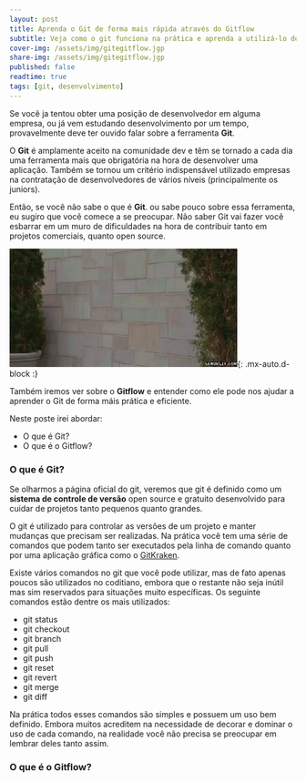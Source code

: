 ```yaml
---
layout: post
title: Aprenda o Git de forma mais rápida através do Gitflow
subtitle: Veja como o git funciona na prática e aprenda a utilizá-lo de maneira eficaz
cover-img: /assets/img/gitegitflow.jgp
share-img: /assets/img/gitegitflow.jgp
published: false
readtime: true
tags: [git, desenvolvimento]
---
```


Se você ja tentou obter uma posição de desenvolvedor em alguma empresa, ou já vem estudando desenvolvimento por um tempo, provavelmente deve ter ouvido falar sobre a ferramenta **Git**.

O **Git** é amplamente aceito na comunidade dev e têm se tornado a cada dia uma ferramenta mais que obrigatória na hora de desenvolver uma aplicação. Também se tornou um critério indispensável utilizado empresas na contratação de desenvolvedores de vários níveis (principalmente os juniors).

Então, se você não sabe o que é **Git**. ou sabe pouco sobre essa ferramenta, eu sugiro que você comece a se preocupar. Não saber Git vai fazer você esbarrar em um muro de dificuldades na hora de contribuir tanto em projetos comerciais, quanto open source.

![oops](/assets/img/vettel-in.gif){: .mx-auto.d-block :}

Também iremos ver sobre o **Gitflow** e entender como ele pode nos ajudar a aprender o Git de forma máis prática e eficiente.

Neste poste irei abordar:
- O que é Git?
- O que é o Gitflow?

### O que é Git?
Se olharmos a página oficial do git, veremos que git é definido como um **sistema de controle de versão** open source e gratuito desenvolvido para cuidar de projetos tanto pequenos quanto grandes.

O git é utilizado para controlar as versões de um projeto e manter mudanças que precisam ser realizadas. Na prática você tem uma série de comandos que podem tanto ser executados pela linha de comando quanto por uma aplicação gráfica como o [GitKraken](https://www.gitkraken.com/).

Existe vários comandos no git que você pode utilizar, mas de fato apenas poucos são utilizados no coditiano, embora que o restante não seja inútil mas sim reservados para situações muito específicas. Os seguinte comandos estão dentre os mais utilizados:

- git status
- git checkout
- git branch
- git pull
- git push
- git reset
- git revert
- git merge
- git diff

Na prática todos esses comandos são simples e possuem um uso bem definido. Embora muitos acreditem na necessidade de decorar e dominar o uso de cada comando, na realidade você não precisa se preocupar em lembrar deles tanto assim.

### O que é o Gitflow?
